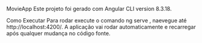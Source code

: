 MovieApp
Este projeto foi gerado com Angular CLI version 8.3.18.

Como Executar
Para rodar execute o comando ng serve , naevegue até http://localhost:4200/. A aplicação vai rodar automaticamente e recarregar após qualquer mudança no código fonte.
